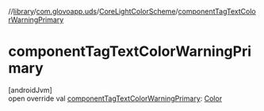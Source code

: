 //[library](../../../index.md)/[com.glovoapp.uds](../index.md)/[CoreLightColorScheme](index.md)/[componentTagTextColorWarningPrimary](component-tag-text-color-warning-primary.md)

# componentTagTextColorWarningPrimary

[androidJvm]\
open override val [componentTagTextColorWarningPrimary](component-tag-text-color-warning-primary.md): [Color](https://developer.android.com/reference/kotlin/androidx/compose/ui/graphics/Color.html)
